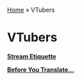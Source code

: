 [Home](../index.md) » VTubers

# VTubers

**[Stream Etiquette](etiquette.md)**

**[Before You Translate...](translating.md)**